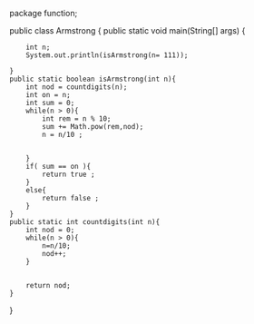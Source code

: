 package function;

public class Armstrong {
    public static void main(String[] args) {

        int n;
        System.out.println(isArmstrong(n= 111));

    }
    public static boolean isArmstrong(int n){
        int nod = countdigits(n);
        int on = n;
        int sum = 0;
        while(n > 0){
            int rem = n % 10;
            sum += Math.pow(rem,nod);
            n = n/10 ;


        }
        if( sum == on ){
            return true ;
        }
        else{
            return false ;
        }
    }
    public static int countdigits(int n){
        int nod = 0;
        while(n > 0){
            n=n/10;
            nod++;
        }


        return nod;
    }

}
